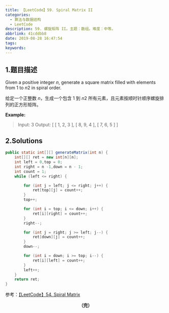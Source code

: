 ```yaml
---
title: 【LeetCode】59. Spiral Matrix II
categories:
  - 算法与数据结构
  - LeetCode
description: 59. 螺旋矩阵 II。主题：数组。难度：中等。
abbrlink: 41cddbb8
date: 2019-08-28 16:47:54
tags:
keywords:
---
```


## 1.题目描述

Given a positive integer *n*, generate a square matrix filled with elements from 1 to *n*2 in spiral order.

给定一个正整数 *n*，生成一个包含 1 到 *n*2 所有元素，且元素按顺时针顺序螺旋排列的正方形矩阵。

**Example:**

> Input: 3
> Output:
> [
>  [ 1, 2, 3 ],
>  [ 8, 9, 4 ],
>  [ 7, 6, 5 ]
> ]

## 2.Solutions

~~~java
public static int[][] generateMatrix(int n) {
    int[][] ret = new int[n][n];
    int left = 0,top = 0;
    int right = n -1,down = n - 1;
    int count = 1;
    while (left <= right) {

        for (int j = left; j <= right; j++) {
            ret[top][j] = count++;
        }
        top++;

        for (int i = top; i <= down; i++) {
            ret[i][right] = count++;
        }
        right--;

        for (int j = right; j >= left; j--) {
            ret[down][j] = count++;
        }
        down--;

        for (int i = down; i >= top; i--) {
            ret[i][left] = count++;
        }
        left++;
    }
    return ret;
}
~~~

参考：[【LeetCode】54. Spiral Matrix](https://helloliwen.github.io/ca77e76d.html)

<center><font style="font-weight:bold">（完）</font></center>